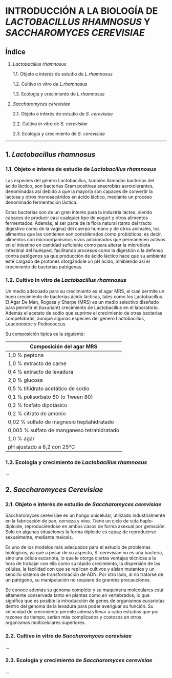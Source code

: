 # INTRODUCCIÓN A LA BIOLOGÍA DE *LACTOBACILLUS RHAMNOSUS* Y *SACCHAROMYCES CEREVISIAE*

## Índice
1. *Lactobacillus rhamnosus*

    1.1. Objeto e interés de estudio de *L.rhamnosus*

    1.2. Cultivo in vitro de *L.rhamnosus*

    1.3. Ecología y crecimiento de *L.rhamnosus*


2. *Saccharomyces cerevisiae*

    2.1. Objeto e interés de estudio de *S. cerevisiae*
    
    2.2. Cultivo in vitro de *S. cerevisiae*
    
    2.3. Ecología y crecimiento de *S. cerevisiae*

---------------------------------------------------------------

## **1. *Lactobacillus rhamnosus***

### **1.1. Objeto e interés de estudio de *Lactobacillus rhamnosus***

Las especies del género Lactobacillus, también llamadas bacterias del ácido láctico, son bacterias Gram positivas anaerobias aerotolerantes, denominadas así debido a que la mayoría son capaces de convertir la lactosa y otros monosacáridos en ácido láctico, mediante un proceso denominado fermentación láctica.

Estas bacterias son de un gran interés para la industria láctea, siendo capaces de producir casi cualquier tipo de yogurt y otros alimentos fermentados. Además, al ser parte de la flora natural (tanto del  tracto digestivo como de la vagina) del cuerpo humano y de otros animales, los alimentos que las contienen son considerados como probióticos, es decir, alimentos con microorganismos vivos adicionados que permanecen activos en el intestino en cantidad suficiente como para alterar la microbiota intestinal del huésped, facilitando procesos como la digestión o la defensa contra patógenos ya que producción de ácido láctico hace que su ambiente esté cargado de protones otorgándole un pH ácido, inhibiendo así el crecimiento de bacterias patógenas. 

### **1.2. Cultivo in vitro de *Lactobacillus rhamnosus***

Un medio adecuado para su crecimiento es el agar MRS, el cual permite un buen crecimiento de bacterias ácido lácticas, tales como los Lactobacillus. El Agar De Man, Rogosa y Sharpe (MRS) es un medio selectivo diseñado para permitir el (luxuriant) crecimiento de Lactobacillus en el laboratorio. Además el acetato de sodio que suprime el crecimiento de otras bacterias competidoras, aunque algunas especies del género  Lactobacillus, Leuconostoc y Pediococcus. 

Su composición típica es la siguiente:

Composición del agar MRS | 
------------ | 
1,0 % peptona |
1,0 % extracto de carne |
0,4 % extracto de levadura |
2,0 % glucosa |
0,5 % tihidrato acetático de sodio |
0,1 % polisorbato 80 (o Tween 80) |
0,2 % fosfato dipotásico |
0,2 % citrato de amonio |
0,02 % sulfato de magnesio heptahidratado |
0,005 % sulfato de manganeso tetrahidratado |
1,0 % agar |
pH ajustado a 6,2 con 25°C |

### **1.3. Ecología y crecimiento de *Lactobacillus rhamnosus***
...
## **2. *Saccharomyces Cerevisiae***

### **2.1. Objeto e interés de estudio de *Saccharomyces cerevisiae***

Saccharomyces cerevisiae es un hongo unicelular, utilizado industrialmente en la fabricación de pan, cerveza y vino. Tiene un ciclo de vida haplo-diploide, reproduciéndose en ambos casos de forma asexual por gemación. Solo en algunas situaciones la forma diploide es  capaz de reproducirse sexualmente, mediante meiosis.

Es uno de los modelos más adecuados para el estudio de problemas biológicos, ya que a pesar de su aspecto, S. cerevisiae no es una bacteria, sino una célula eucariota, lo que le otorga ciertas ventajas técnicas a la hora de trabajar con ella como su rápido crecimiento, la dispersión de las células, la facilidad con que se replican cultivos y aíslan mutantes y un sencillo sistema de transformación de ADN. Por otro lado, al no tratarse de un patógeno, su manipulación no requiere de grandes precauciones.

Se conoce además su genoma completo y su maquinaria moleculares está altamente conservada tanto en plantas como en vertebrados, lo que significa que es posible la introducción de genes de organismos eucariotas dentro del genoma de la levadura para poder averiguar su función. Su velocidad de crecimiento permite además llevar a cabo estudios que por razones de tiempo, serían más complicados y costosos en otros organismos multicelulares superiores.

### **2.2. Cultivo in vitro de *Saccharomyces cerevisiae***
...
### **2.3. Ecología y crecimiento de *Saccharomyces cerevisiae***
...
